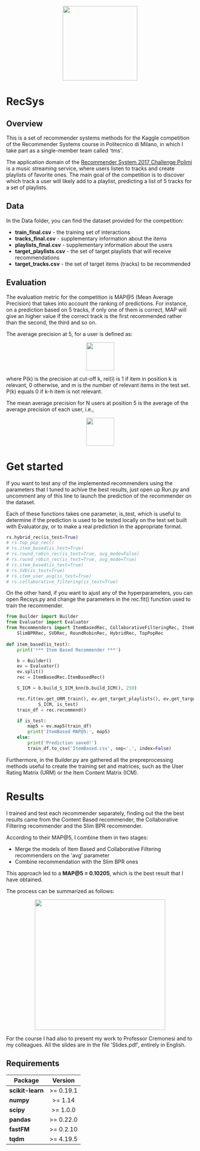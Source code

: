 <p align="center"><img height="200" src="http://www.esplore.polimi.it/wp-content/uploads/2017/05/polimi-logo-1-1.png"></p>


# RecSys

## Overview

This is a set of recommender systems methods for the Kaggle competition of the Recommender Systems course in Politecnico di Milano, in which I take part as a single-member team called 'tms'.

The application domain of the [Recommender System 2017 Challenge Polimi](https://www.kaggle.com/c/recommender-system-2017-challenge-polimi) is a music streaming service, where users listen to tracks and create playlists of favorite ones. The main goal of the competition is to discover which track a user will likely add to a playlist, predicting a list of 5 tracks for a set of playlists.

## Data

In the Data folder, you can find the dataset provided for the competition:

* **train_final.csv** - the training set of interactions
* **tracks_final.csv** - supplementary information about the items
* **playlists_final.csv** - supplementary information about the users
* **target_playlists.csv** - the set of target playlists that will receive recommendations
* **target_tracks.csv** - the set of target items (tracks) to be recommended

## Evaluation

The evaluation metric for the competition is MAP@5 (Mean Average Precision) that takes into account the ranking of predictions. For instance, on a prediction based on 5 tracks, if only one of them is correct, MAP will give an higher value if the correct track is the first recommended rather than the second, the third and so on.

The average precision at 5, for a user is defined as:

<p align="center"><img height="75" src="https://github.com/tmscarla/RecSys/blob/master/img/ap.png"></p>

where P(k) is the precision at cut-off k, rel(i) is 1 if item in position k is relevant, 0 otherwise, and m is the number of relevant items in the test set. P(k) equals 0 if k-h item is not relevant.

The mean average precision for N users at position 5 is the average of the average precision of each user, i.e.,

<p align="center"><img height="75" src="https://github.com/tmscarla/RecSys/blob/master/img/map.png"></p>

# Get started

If you want to test any of the implemented recommenders using the parameters that I tuned to achive the best results, just open up Run.py and uncomment any of this line to launch the prediction of the recommender on the dataset.

Each of these functions takes one parameter, is_test, which is useful to determine if the prediction is used to be tested locally on the test set built with Evaluator.py, or to make a real prediction in the appropriate format.

```python
rs.hybrid_rec(is_test=True)
# rs.top_pop_rec()
# rs.item_based(is_test=True)
# rs.round_robin_rec(is_test=True, avg_mode=False)
# rs.round_robin_rec(is_test=True, avg_mode=True)
# rs.item_based(is_test=True)
# rs.SVD(is_test=True)
# rs.item_user_avg(is_test=True)
# rs.collaborative_filtering(is_test=True)
```

On the other hand, if you want to ajust any of the hyperparameters, you can open Recsys.py and change the parameters in the rec.fit() function used to train the recommender.

```python
from Builder import Builder
from Evaluator import Evaluator
from Recommenders import ItemBasedRec, CollaborativeFilteringRec, ItemUserAvgRec,\
    SlimBPRRec, SVDRec, RoundRobinRec, HybridRec, TopPopRec
    
def item_based(is_test):
    print('*** Item Based Recommender ***')

    b = Builder()
    ev = Evaluator()
    ev.split()
    rec = ItemBasedRec.ItemBasedRec()

    S_ICM = b.build_S_ICM_knn(b.build_ICM(), 250)

    rec.fit(ev.get_URM_train(), ev.get_target_playlists(), ev.get_target_tracks(), ev.num_playlists_to_test,
            S_ICM, is_test)
    train_df = rec.recommend()

    if is_test:
        map5 = ev.map5(train_df)
        print('ItemBased MAP@5:', map5)
    else:
        print('Prediction saved!')
        train_df.to_csv('ItemBased.csv', sep=',', index=False)
```

Furthermore, in the Builder.py are gathered all the prepreprocessing methods useful to create the training set and matrices, such as the User Rating Matrix (URM) or the Item Content Matrix (ICM).

# Results

I trained and test each recommender separately, finding out the the best results came from the Content Based recommender, the Collaborative Filtering recommender and the Slim BPR recommender.

According to their MAP@5, I combine them in two stages:
* Merge the models of Item Based and Collaborative Filtering recommenders on the 'avg' parameter
* Combine recommendation with the Slim BPR ones

This approach led to a **MAP@5 = 0.10205**, which is the best result that I have obtained.

The process can be summarized as follows:

<p align="center">
<img height="350" src="https://github.com/tmscarla/RecSys/blob/master/img/hybrid.png">
</p>

For the course I had also to present my work to Professor Cremonesi and to my colleagues. All the slides are in the file 'Slides.pdf', entirely in English.

## Requirements
| Package              | Version        |
| ---------------------|:--------------:|  
| **scikit-learn**     |   >= 0.19.1    |   
| **numpy**            |   >= 1.14      |   
| **scipy**            |   >= 1.0.0     |   
| **pandas**           |   >= 0.22.0    |  
| **fastFM**           |   >= 0.2.10    | 
| **tqdm**             |   >= 4.19.5    |  
